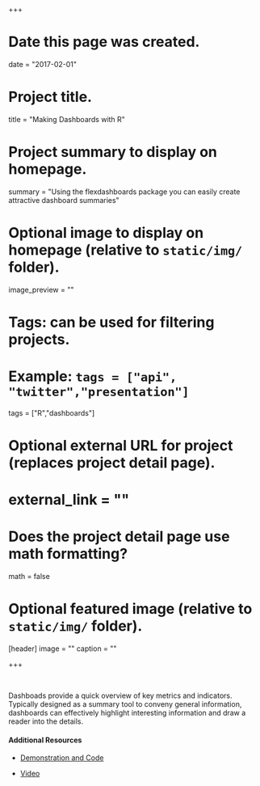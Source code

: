 +++
# Date this page was created.
date = "2017-02-01"

# Project title.
title = "Making Dashboards with R"

# Project summary to display on homepage.
summary = "Using the flexdashboards package you can easily create attractive dashboard summaries"

# Optional image to display on homepage (relative to `static/img/` folder).
image_preview = ""

# Tags: can be used for filtering projects.
# Example: `tags = ["api", "twitter","presentation"]`
tags = ["R","dashboards"]

# Optional external URL for project (replaces project detail page).
# external_link = ""

# Does the project detail page use math formatting?
math = false

# Optional featured image (relative to `static/img/` folder).
[header]
image = ""
caption = ""

+++

&nbsp;

Dashboads provide a quick overview of key metrics and indicators.  Typically designed as a summary tool to conveny general information, 
dashboards can effectively highlight interesting information and draw a reader into the details.  

#### Additional Resources

- [Demonstration and Code](https://libjohn.github.io/flexdashboards/)

- [Video](http://library.capture.duke.edu/Panopto/Pages/Viewer.aspx?id=3e301f74-332a-403f-a0f8-b41e19d2822f)



